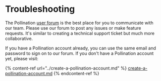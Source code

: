 # Troubleshooting

The Pollination [user forum](https://discourse.pollination.cloud/) is the best place for you to communicate with our team. Please use our forum to post any issues or make feature requests. It's similar to creating a technical support ticket but much more collaborative.

If you have a Pollination account already, you can use the same email and password to sign on to our forum. If you don't have a Pollination account yet, please visit:

{% content-ref url="../create-a-pollination-account.md" %}
[create-a-pollination-account.md](../create-a-pollination-account.md)
{% endcontent-ref %}
